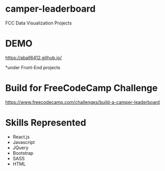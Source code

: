 # camper-leaderboard
FCC Data Visualization Projects

# DEMO
https://aball6412.github.io/

*under Front-End projects

# Build for FreeCodeCamp Challenge
https://www.freecodecamp.com/challenges/build-a-camper-leaderboard

# Skills Represented

+ React.js
+ Javascript
+ JQuery
+ Bootstrap
+ SASS
+ HTML
